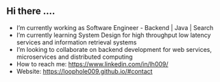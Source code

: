 ## Hi there ....

* I’m currently working as Software Engineer - Backend | Java | Search
* I’m currently learning System Design for high throughput low latency services and information retrieval systems
* I’m looking to collaborate on backend development for web services, microservices and distributed computing
* How to reach me: https://www.linkedin.com/in/lh009/
* Website: https://loophole009.github.io/#contact         
